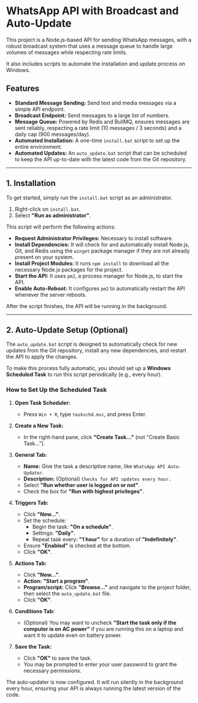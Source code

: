 # WhatsApp API with Broadcast and Auto-Update

This project is a Node.js-based API for sending WhatsApp messages, with a robust broadcast system that uses a message queue to handle large volumes of messages while respecting rate limits.

It also includes scripts to automate the installation and update process on Windows.

## Features

- **Standard Message Sending:** Send text and media messages via a simple API endpoint.
- **Broadcast Endpoint:** Send messages to a large list of numbers.
- **Message Queue:** Powered by Redis and BullMQ, ensures messages are sent reliably, respecting a rate limit (10 messages / 3 seconds) and a daily cap (900 messages/day).
- **Automated Installation:** A one-time `install.bat` script to set up the entire environment.
- **Automated Updates:** An `auto_update.bat` script that can be scheduled to keep the API up-to-date with the latest code from the Git repository.

---

## 1. Installation

To get started, simply run the `install.bat` script as an administrator.

1.  Right-click on `install.bat`.
2.  Select **"Run as administrator"**.

This script will perform the following actions:
- **Request Administrator Privileges:** Necessary to install software.
- **Install Dependencies:** It will check for and automatically install Node.js, Git, and Redis using the `winget` package manager if they are not already present on your system.
- **Install Project Modules:** It runs `npm install` to download all the necessary Node.js packages for the project.
- **Start the API:** It uses `pm2`, a process manager for Node.js, to start the API.
- **Enable Auto-Reboot:** It configures `pm2` to automatically restart the API whenever the server reboots.

After the script finishes, the API will be running in the background.

---

## 2. Auto-Update Setup (Optional)

The `auto_update.bat` script is designed to automatically check for new updates from the Git repository, install any new dependencies, and restart the API to apply the changes.

To make this process fully automatic, you should set up a **Windows Scheduled Task** to run this script periodically (e.g., every hour).

### How to Set Up the Scheduled Task

1.  **Open Task Scheduler:**
    -   Press `Win + R`, type `taskschd.msc`, and press Enter.

2.  **Create a New Task:**
    -   In the right-hand pane, click **"Create Task..."** (not "Create Basic Task...").

3.  **General Tab:**
    -   **Name:** Give the task a descriptive name, like `WhatsApp API Auto-Updater`.
    -   **Description:** (Optional) `Checks for API updates every hour.`
    -   Select **"Run whether user is logged on or not"**.
    -   Check the box for **"Run with highest privileges"**.

4.  **Triggers Tab:**
    -   Click **"New..."**.
    -   Set the schedule:
        -   Begin the task: **"On a schedule"**.
        -   Settings: **"Daily"**.
        -   Repeat task every: **"1 hour"** for a duration of **"Indefinitely"**.
    -   Ensure **"Enabled"** is checked at the bottom.
    -   Click **"OK"**.

5.  **Actions Tab:**
    -   Click **"New..."**.
    -   **Action:** **"Start a program"**.
    -   **Program/script:** Click **"Browse..."** and navigate to the project folder, then select the `auto_update.bat` file.
    -   Click **"OK"**.

6.  **Conditions Tab:**
    -   (Optional) You may want to uncheck **"Start the task only if the computer is on AC power"** if you are running this on a laptop and want it to update even on battery power.

7.  **Save the Task:**
    -   Click **"OK"** to save the task.
    -   You may be prompted to enter your user password to grant the necessary permissions.

The auto-updater is now configured. It will run silently in the background every hour, ensuring your API is always running the latest version of the code.
